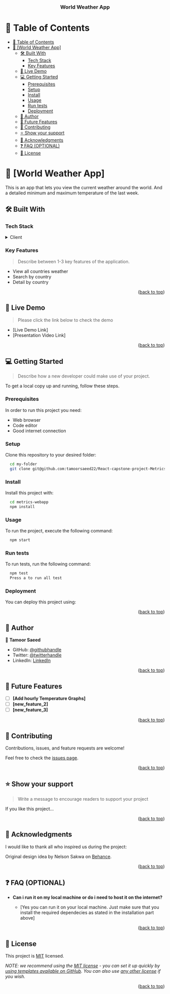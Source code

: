 <a name="readme-top"></a>

<div align="center">


  <h3><b>World Weather App</b></h3>

</div>

<!-- TABLE OF CONTENTS -->

# 📗 Table of Contents

- [📗 Table of Contents](#-table-of-contents)
- [📖 \[World Weather App\] ](#-world-weather-app-)
  - [🛠 Built With ](#-built-with-)
    - [Tech Stack ](#tech-stack-)
    - [Key Features ](#key-features-)
  - [🚀 Live Demo ](#-live-demo-)
  - [💻 Getting Started ](#-getting-started-)
    - [Prerequisites](#prerequisites)
    - [Setup](#setup)
    - [Install](#install)
    - [Usage](#usage)
    - [Run tests](#run-tests)
    - [Deployment](#deployment)
  - [👥 Author ](#-author-)
  - [🔭 Future Features ](#-future-features-)
  - [🤝 Contributing ](#-contributing-)
  - [⭐️ Show your support ](#️-show-your-support-)
  - [🙏 Acknowledgments ](#-acknowledgments-)
  - [❓ FAQ (OPTIONAL) ](#-faq-optional-)
  - [📝 License ](#-license-)

<!-- PROJECT DESCRIPTION -->

# 📖 [World Weather App] <a name="about-project"></a>


This is an app that lets you view the current weather around the world. And a detailed minimum and maximum temperature of the last week.

## 🛠 Built With <a name="built-with"></a>

### Tech Stack <a name="tech-stack"></a>


<details>
  <summary>Client</summary>
  <ul>
    <li><a href="https://reactjs.org/">React.js</a></li>
    <li>Redux</li>
  </ul>
</details>

<!-- Features -->

### Key Features <a name="key-features"></a>

> Describe between 1-3 key features of the application.

- View all countries weather
- Search by country
- Detail by country

<p align="right">(<a href="#readme-top">back to top</a>)</p>

<!-- LIVE DEMO -->

## 🚀 Live Demo <a name="live-demo"></a>

> Please click the link below to check the demo

- [Live Demo Link]
- [Presentation Video Link]

<p align="right">(<a href="#readme-top">back to top</a>)</p>

<!-- GETTING STARTED -->

## 💻 Getting Started <a name="getting-started"></a>

> Describe how a new developer could make use of your project.

To get a local copy up and running, follow these steps.

### Prerequisites

In order to run this project you need:

- Web browser
- Code editor
- Good internet connection

### Setup

Clone this repository to your desired folder:



```sh
  cd my-folder
  git clone git@github.com:tamoorsaeed22/React-capstone-project-Metrics-webapp.git
```


### Install

Install this project with:


```sh
  cd metrics-webapp
  npm install
```

### Usage

To run the project, execute the following command:

```sh
  npm start
```


### Run tests

To run tests, run the following command:


```sh
  npm test
  Press a to run all test
```


### Deployment

You can deploy this project using:

<!--
Example:

```sh

```
 -->

<p align="right">(<a href="#readme-top">back to top</a>)</p>

<!-- AUTHORS -->

## 👥 Author <a name="authors"></a>

👤 **Tamoor Saeed**

- GitHub: [@githubhandle](https://github.com/tamoorsaeed22)
- Twitter: [@twitterhandle](https://www.linkedin.com/in/tamoor-saeed-58912a233/)
- LinkedIn: [LinkedIn](https://linkedin.com/in/linkedinhandle)


<p align="right">(<a href="#readme-top">back to top</a>)</p>

<!-- FUTURE FEATURES -->

## 🔭 Future Features <a name="future-features"></a>


- [ ] **[Add hourly Temperature Graphs]**
- [ ] **[new_feature_2]**
- [ ] **[new_feature_3]**

<p align="right">(<a href="#readme-top">back to top</a>)</p>

<!-- CONTRIBUTING -->

## 🤝 Contributing <a name="contributing"></a>

Contributions, issues, and feature requests are welcome!

Feel free to check the [issues page](../../issues/).

<p align="right">(<a href="#readme-top">back to top</a>)</p>

<!-- SUPPORT -->

## ⭐️ Show your support <a name="support"></a>

> Write a message to encourage readers to support your project

If you like this project...

<p align="right">(<a href="#readme-top">back to top</a>)</p>

<!-- ACKNOWLEDGEMENTS -->

## 🙏 Acknowledgments <a name="acknowledgements"></a>

I would like to thank all who inspired us during the project:

Original design idea by Nelson Sakwa on [Behance](https://www.behance.net/sakwadesignstudio).

<p align="right">(<a href="#readme-top">back to top</a>)</p>

<!-- FAQ (optional) -->

## ❓ FAQ (OPTIONAL) <a name="faq"></a>

- **Can i run it on my local machine or do i need to host it on the internet?**

  - [Yes you can run it on your local machine. Just make sure that you install the required dependecies as stated in the installation part above]

<p align="right">(<a href="#readme-top">back to top</a>)</p>

<!-- LICENSE -->

## 📝 License <a name="license"></a>
This project is [MIT](./MIT) licensed.

_NOTE: we recommend using the [MIT license](https://choosealicense.com/licenses/mit/) - you can set it up quickly by [using templates available on GitHub](https://docs.github.com/en/communities/setting-up-your-project-for-healthy-contributions/adding-a-license-to-a-repository). You can also use [any other license](https://choosealicense.com/licenses/) if you wish._

<p align="right">(<a href="#readme-top">back to top</a>)</p>
